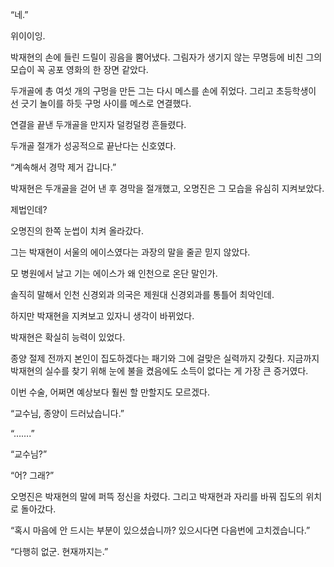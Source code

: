 “네.”

위이이잉.

박재현의 손에 들린 드릴이 굉음을 뿜어냈다. 그림자가 생기지 않는 무명등에 비친 그의 모습이 꼭 공포 영화의 한 장면 같았다.

두개골에 총 여섯 개의 구멍을 만든 그는 다시 메스를 손에 쥐었다. 그리고 초등학생이 선 긋기 놀이를 하듯 구멍 사이를 메스로 연결했다.

연결을 끝낸 두개골을 만지자 덜컹덜컹 흔들렸다.

두개골 절개가 성공적으로 끝난다는 신호였다.

“계속해서 경막 제거 갑니다.”

박재현은 두개골을 걷어 낸 후 경막을 절개했고, 오명진은 그 모습을 유심히 지켜보았다.

제법인데?

오명진의 한쪽 눈썹이 치켜 올라갔다.

그는 박재현이 서울의 에이스였다는 과장의 말을 줄곧 믿지 않았다.

모 병원에서 날고 기는 에이스가 왜 인천으로 온단 말인가.

솔직히 말해서 인천 신경외과 의국은 제원대 신경외과를 통틀어 최악인데.

하지만 박재현을 지켜보고 있자니 생각이 바뀌었다.

박재현은 확실히 능력이 있었다.

종양 절제 전까지 본인이 집도하겠다는 패기와 그에 걸맞은 실력까지 갖췄다. 지금까지 박재현의 실수를 찾기 위해 눈에 불을 켰음에도 소득이 없다는 게 가장 큰 증거였다.

이번 수술, 어쩌면 예상보다 훨씬 할 만할지도 모르겠다.

“교수님, 종양이 드러났습니다.”

“…….”

“교수님?”

“어? 그래?”

오명진은 박재현의 말에 퍼뜩 정신을 차렸다. 그리고 박재현과 자리를 바꿔 집도의 위치로 돌아갔다.

“혹시 마음에 안 드시는 부분이 있으셨습니까? 있으시다면 다음번에 고치겠습니다.”

“다행히 없군. 현재까지는.”